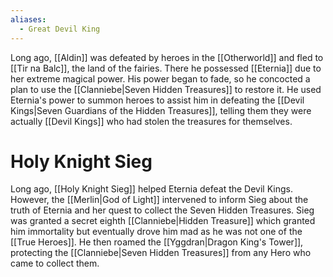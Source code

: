 ```yaml
---
aliases:
  - Great Devil King
---
```

Long ago, [[Aldin]] was defeated by heroes in the [[Otherworld]] and fled to [[Tir na Balc]], the land of the fairies. There he possessed [[Eternia]] due to her extreme magical power. His power began to fade, so he concocted a plan to use the [[Clanniebe|Seven Hidden Treasures]] to restore it. He used Eternia's power to summon heroes to assist him in defeating the [[Devil Kings|Seven Guardians of the Hidden Treasures]], telling them they were actually [[Devil Kings]] who had stolen the treasures for themselves.
# Holy Knight Sieg
Long ago, [[Holy Knight Sieg]] helped Eternia defeat the Devil Kings. However, the [[Merlin|God of Light]] intervened to inform Sieg about the truth of Eternia and her quest to collect the Seven Hidden Treasures. Sieg was granted a secret eighth [[Clanniebe|Hidden Treasure]] which granted him immortality but eventually drove him mad as he was not one of the [[True Heroes]]. He then roamed the [[Yggdran|Dragon King's Tower]], protecting the [[Clanniebe|Seven Hidden Treasures]] from any Hero who came to collect them.